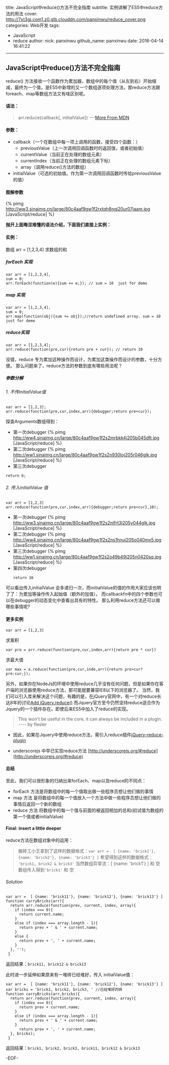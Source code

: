 title: JavaScript中reduce()方法不完全指南
subtitle:  实例讲解了ES5中reduce方法的用法
cover: http://7xt3gj.com1.z0.glb.clouddn.com/panxinwu/reduce_cover.png
categories: Web开发
tags:
  - JavaScript
  - reduce
author:
  nick: panxinwu
  github_name: panxinwu
date: 2016-04-14 16:41:22
---

<!-- more -->
## JavaScript中reduce()方法不完全指南
reduce() 方法接收一个函数作为累加器，数组中的每个值（从左到右）开始缩减，最终为一个值，是ES5中新增的又一个数组逐项处理方法，那reduce方法跟foreach、map等数组方法又有啥区别呢。

#### 语法：
> arr.reduce(callback[, initialValue])   ---[More From MDN](https://developer.mozilla.org/en-US/docs/Web/JavaScript/Reference/Global_Objects/Array/Reduce)

#### 参数：
- callback（一个在数组中每一项上调用的函数，接受四个函数：）
  - previousValue（上一次调用回调函数时的返回值，或者初始值）
  - currentValue（当前正在处理的数组元素）
  - currentIndex（当前正在处理的数组元素下标）
  - array（调用reduce()方法的数组）
- initialValue（可选的初始值。作为第一次调用回调函数时传给previousValue的值）

#### 图解参数
{% pimg http://ww3.sinaimg.cn/large/80c4aaf9gw1f2rxtqh8nqj20ur07jaam.jpg [JavaScript/reduce] %}


**抛开上面晦涩难懂的语法介绍，下面我们直接上实例：**
#### 实例：
数组 arr = [1,2,3,4] 求数组的和
##### forEach 实现
```
var arr = [1,2,3,4],
sum = 0;
arr.forEach(function(e){sum += e;}); // sum = 10  just for demo
```
##### map 实现
```
var arr = [1,2,3,4],
sum = 0;
arr.map(function(obj){sum += obj});//return undefined array. sum = 10  just for demo
```
##### reduce实现
```
var arr = [1,2,3,4];
arr.reduce(function(pre,cur){return pre + cur}); // return 10
```
没错，reduce 专为累加这种操作而设计，为累加这类操作而设计的参数，十分方便。
那么问题来了，reduce方法的参数到底有哪些用法呢？
##### 参数分解
###### 1. 不传initialValue值
```
var arr = [1,2,3];
arr.reduce(function(pre,cur,index,arr){debugger;return pre+cur});
```
探查Arguments数组得到：
- 第一次debugger
{% pimg http://ww4.sinaimg.cn/large/80c4aaf9gw1f2s2mrbkk4j205b045dft.jpg [JavaScript/reduce] %}
- 第二次debugger
{% pimg http://ww1.sinaimg.cn/large/80c4aaf9gw1f2s2n930loj205r046glk.jpg [JavaScript/reduce] %}
- 第三次debugger
```
return 6;
```



###### 2. 传入initialValue 值
```
var arr = [1,2,3]
arr.reduce(function(pre,cur,index,arr){debugger;return pre+cur},10);
```
- 第一次debugger
{% pimg http://ww3.sinaimg.cn/large/80c4aaf9gw1f2s2nlfrt3j205y044glk.jpg [JavaScript/reduce] %}
- 第二次debugger
{% pimg http://ww4.sinaimg.cn/large/80c4aaf9gw1f2s2ns1hnuj205o040mx5.jpg [JavaScript/reduce] %}
- 第三次debugger
{% pimg http://ww1.sinaimg.cn/large/80c4aaf9gw1f2s2o49b49j205n0420sq.jpg [JavaScript/reduce] %}
- 第四次debugger
  ```
  return 16
  ```

可以看出传入initialValue 会多递归一次，而initialValue的值的作用大家应该也明了了：为累加等操作传入起始值（额外的加值）。
而callbackfn中的四个参数也可以在debugger的动态变化中查看出具有的特性。
那么利用reduce方法还可以做哪些事情呢?
#### 更多实例
```
var arr = [1,2,3]
```
求乘积
```
var pro = arr.reduce(function(pre,cur,index,arr){return pre * cur})
```

求最大值
```
var max = a.reduce(function(pre,cur,inde,arr){return pre>cur?pre:cur;});
```

另外，如果你在NodeJs的环境中使用reduce几乎没有任何问题，但是如果你在客户端的浏览器使用reduce方法，那可能就要兼容IE8以下的浏览器了。
当然，我们可以引入库来解决这个问题，有趣的是，在jQuery官网中，有一个对reduce长达8年的讨论[Add jQuery.reduce()](https://bugs.jquery.com/ticket/1886) 而Jquery官方至今仍然坚持reduce适合作为Jquery的一个插件存在。即使后来ES5中加入了reduce的实现。
> This won't be useful in the core, it can always be included in a plugin. ---- by flesler

- 因此，如果在Jquery中使用reduce方法，需引入reduce插件[jQuery-reduce-plugin](https://github.com/xhroot/jQuery-reduce-plugin)

- underscorejs 中早已实现reduce方法 [http://underscorejs.org/#reduce](http://underscorejs.org/#reduce)

#### 总结
至此，我们可以很形象的归纳出来forEach、map以及reduce的不同点：
- forEach 方法是将数组中的每一个值取出做一些程序员想让他们做的事情
- map 方法 是将数组中的每一个值放入一个方法中做一些程序员想让他们做的事情后返回一个新的数组
- reduce 方法 将数组中的每一个值与前面的被返回相加的总和(初试值为数组的第一个值或者initialValue)

#### Final: insert a little deeper
reduce方法在数组对象中的运用：
> 搬砖工小王拿到了这样的数据格式：`var arr =  [ {name: 'brick1'}, {name: 'brick2'}, {name: 'brick3'} ]`
> 希望得到这样的数据格式： `'brick1, brick2 & brick3'`
> 当然数组异常流：[ {name: 'brick1'} ] 和 空数组传入得到`'brick1'` 和 空

###### Solution
```
var arr =  [ {name: 'brick11'}, {name: 'brick12'}, {name: 'brick13'} ]
function carryBricks(arr){
  return arr.reduce(function(prev, current, index, array){
    if (index === 0){
      return current.name;
    }
    else if (index === array.length - 1){
      return prev + ' & ' + current.name;
    }
    else {
      return prev + ', ' + current.name;
    }
  }, '');
 }
 ```

返回结果：`brick11, brick12 & brick13`

此时进一步延伸如果原来有一堆砖已经堆好，传入 initialValue值：

```
var arr =  [ {name: 'brick11'}, {name: 'brick12'}, {name: 'brick13'} ]
var bricks = 'brick1, brick2, brick3, ' //已经堆好的砖
function carryBricks(arr,bricks){
  return arr.reduce(function(prev, current, index, array){
    if (index === 0){
      return prev + current.name;
    }
    else if (index === array.length - 1){
      return prev + ' & ' + current.name;
    }
      return prev + ', ' + current.name;
  }, bricks);
 }
 ```

返回结果：`brick1, brick2, brick3, brick11, brick12 & brick13`

-EOF-
